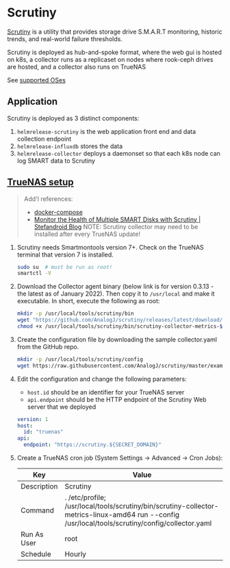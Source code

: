 # Scrutiny

[Scrutiny](https://github.com/AnalogJ/scrutiny) is a utility that provides storage drive S.M.A.R.T monitoring,
historic trends, and real-world failure thresholds.

Scrutiny is deployed as hub-and-spoke format, where the web gui is hosted on k8s,
a collector runs as a replicaset on nodes where rook-ceph drives are hosted,
and a collector also runs on TrueNAS

See [supported OSes](https://github.com/AnalogJ/scrutiny/blob/master/docs/SUPPORTED_NAS_OS.md)

## Application

Scrutiny is deployed as 3 distinct components:

1. `helmrelease-scrutiny` is the web application front end and data collection endpoint
2. `helmrelease-influxdb` stores the data
3. `helmrelease-collector` deploys a daemonset so that each k8s node can log SMART data to Scrutiny

## [TrueNAS setup](https://github.com/AnalogJ/scrutiny/blob/master/docs/INSTALL_HUB_SPOKE.md)

> Add'l references:
>
> - [docker-compose](https://github.com/AnalogJ/scrutiny/blob/master/docker/example.hubspoke.docker-compose.yml)
> - [Monitor the Health of Multiple SMART Disks with Scrutiny | Stefandroid Blog](https://blog.stefandroid.com/2022/01/14/smart-scrutiny.html)
> NOTE: Scrutiny collector may need to be installed after every TrueNAS update!

1. Scrutiny needs Smartmontools version 7+. Check on the TrueNAS terminal that version 7 is installed.

   ```sh
   sudo su  # must be run as root!
   smartctl -V
   ```

2. Download the Collector agent binary (below link is for version 0.3.13 - the latest as of January 2022).
   Then copy it to `/usr/local` and make it executable. In short, execute the following as root:

   <!-- markdownlint-disable MD013-->
   ```sh
   mkdir -p /usr/local/tools/scrutiny/bin
   wget "https://github.com/AnalogJ/scrutiny/releases/latest/download/scrutiny-collector-metrics-$(uname | tr "[:upper:]" "[:lower:]")-amd64" -P /usr/local/tools/scrutiny/bin
   chmod +x /usr/local/tools/scrutiny/bin/scrutiny-collector-metrics-$(uname | tr "[:upper:]" "[:lower:]")-amd64
   ```
   <!-- markdownlint-enable -->

3. Create the configuration file by downloading the sample collector.yaml from the GitHub repo.

   ```sh
   mkdir -p /usr/local/tools/scrutiny/config
   wget https://raw.githubusercontent.com/AnalogJ/scrutiny/master/example.collector.yaml -O /usr/local/tools/scrutiny/config/collector.yaml
   ```

4. Edit the configuration and change the following parameters:

   - `host.id` should be an identifier for your TrueNAS server
   - `api.endpoint` should be the HTTP endpoint of the Scrutiny Web server that we deployed

   ```yaml
   version: 1
   host:
     id: "truenas"
   api:
     endpoint: "https://scrutiny.${SECRET_DOMAIN}"
   ```

5. Create a TrueNAS cron job (System Settings → Advanced → Cron Jobs):

   | Key | Value |
   |-------------|----------|
   | Description | Scrutiny |
   | Command     | . /etc/profile; /usr/local/tools/scrutiny/bin/scrutiny-collector-metrics-linux-amd64 run --config /usr/local/tools/scrutiny/config/collector.yaml |
   | Run As User | root |
   | Schedule | Hourly |
